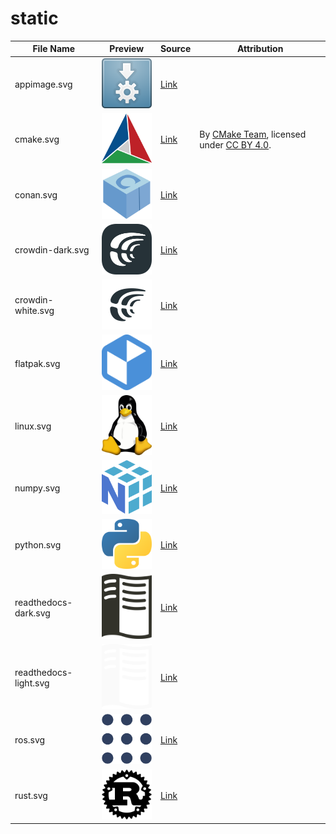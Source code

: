 # static

<table align="center">
  <thead>
    <tr>
      <th rowspan="1" colspan="1" align="center" style="text-align: center; vertical-align: middle;">File Name</th>
      <th rowspan="1" colspan="1" align="center" style="text-align: center; vertical-align: middle;">Preview</th>
      <th rowspan="1" colspan="1" align="center" style="text-align: center; vertical-align: middle;">Source</th>
      <th rowspan="1" colspan="1" align="center" style="text-align: center; vertical-align: middle;">Attribution</th>
    </tr>
  </thead>
  <tbody>
    <tr>
      <td>appimage.svg</td>
      <td><img src="mark/appimage.svg" alt="appimage" width="100"/></td>
      <td><a href="https://github.com/AppImage/docs.appimage.org/blob/master/source/_static/img/appimage.svg">Link</a></td>
      <td></td>
    </tr>
    <tr>
      <td>cmake.svg</td>
      <td><img src="mark/cmake.svg" alt="cmake" width="100"/></td>
      <td><a href="https://commons.wikimedia.org/wiki/File:Cmake.svg">Link</a></td>
      <td>
        By <a href="https://cmake.org/">CMake Team</a>, licensed under <a href="https://creativecommons.org/licenses/by/4.0/">CC BY 4.0</a>.
      </td>
    </tr>
    <tr>
      <td>conan.svg</td>
      <td><img src="mark/conan.svg" alt="conan" width="100"/></td>
      <td><a href="https://www.svgrepo.com/svg/353596/conan-io/">Link</a></td>
      <td></td>
    </tr>
    <tr>
      <td>crowdin-dark.svg</td>
      <td><img src="mark/crowdin-dark.svg" alt="crowdin-dark" width="100"/></td>
      <td><a href="https://support.crowdin.com/using-logo/">Link</a></td>
      <td></td>
    </tr>
    <tr>
      <td>crowdin-white.svg</td>
      <td><img src="mark/crowdin-white.svg" alt="crowdin-white" width="100"/></td>
      <td><a href="https://support.crowdin.com/using-logo/">Link</a></td>
      <td></td>
    </tr>
    <tr>
      <td>flatpak.svg</td>
      <td><img src="mark/flatpak.svg" alt="flatpak" width="100"/></td>
      <td><a href="https://en.m.wikipedia.org/wiki/File:Flatpak_Logo.svg">Link</a></td>
      <td></td>
    </tr>
    <tr>
      <td>linux.svg</td>
      <td><img src="mark/linux.svg" alt="linux" width="100"/></td>
      <td><a href="https://en.m.wikipedia.org/wiki/File:Tux.svg">Link</a></td>
      <td></td>
    </tr>
    <tr>
      <td>numpy.svg</td>
      <td><img src="mark/numpy.svg" alt="numpy" width="100"/></td>
      <td><a href="https://seeklogo.com/vector-logo/398690/numpy">Link</a></td>
      <td></td>
    </tr>
    <tr>
      <td>python.svg</td>
      <td><img src="mark/python.svg" alt="python" width="100"/></td>
      <td><a href="https://github.com/python/cpython/blob/main/PC/icons/logo.svg">Link</a></td>
      <td></td>
    </tr>
    <tr>
      <td>readthedocs-dark.svg</td>
      <td><img src="mark/readthedocs-dark.svg" alt="readthedocs-dark" width="100"/></td>
      <td><a href="https://brand-guidelines.readthedocs.org/branding.html">Link</a></td>
      <td></td>
    </tr>
    <tr>
      <td>readthedocs-light.svg</td>
      <td><img src="mark/readthedocs-light.svg" alt="readthedocs-light" width="100"/></td>
      <td><a href="https://brand-guidelines.readthedocs.org/branding.html">Link</a></td>
      <td></td>
    </tr>
    <tr>
      <td>ros.svg</td>
      <td><img src="mark/ros.svg" alt="ros" width="100"/></td>
      <td><a href="https://github.com/ros-infrastructure/artwork/blob/master/orgunits/ros.svg">Link</a></td>
      <td></td>
    </tr>
    <tr>
      <td>rust.svg</td>
      <td><img src="mark/rust.svg" alt="rust" width="100"/></td>
      <td><a href="https://en.m.wikipedia.org/wiki/File:Rust_programming_language_black_logo.svg">Link</a></td>
      <td></td>
    </tr>
  </tbody>
</table>
